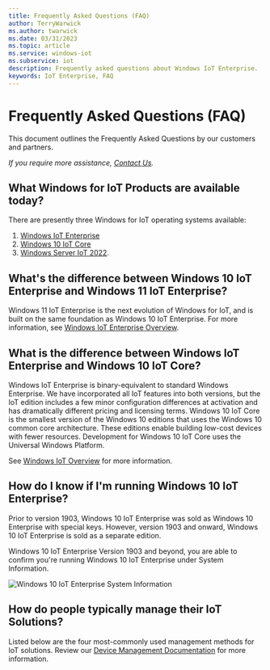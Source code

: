 ```yaml
---
title: Frequently Asked Questions (FAQ)
author: TerryWarwick
ms.author: twarwick
ms.date: 03/31/2023
ms.topic: article
ms.service: windows-iot
ms.subservice: iot
description: Frequently asked questions about Windows IoT Enterprise.
keywords: IoT Enterprise, FAQ
---
```


# Frequently Asked Questions (FAQ)

This document outlines the Frequently Asked Questions by our customers and partners.

*If you require more assistance, [Contact Us](./Contact-Us.md).*

## What Windows for IoT Products are available today?

There are presently three Windows for IoT operating systems available:

1. [Windows IoT Enterprise](/windows/iot/iot-enterprise/overview)
1. [Windows 10 IoT Core](/windows/iot-core/windows-iot-core)
1. [Windows Server IoT 2022](/windows/iot/server/windows-server).

## What's the difference between Windows 10 IoT Enterprise and Windows 11 IoT Enterprise?

Windows 11 IoT Enterprise is the next evolution of Windows for IoT, and is built on the same foundation as Windows 10 IoT Enterprise. For more information, see [Windows IoT Enterprise Overview](Overview.md).

## What is the difference between Windows IoT Enterprise and Windows 10 IoT Core?

Windows IoT Enterprise is binary-equivalent to standard Windows Enterprise. We have incorporated all IoT features into both versions, but the IoT edition includes a few minor configuration differences at activation and has dramatically different pricing and licensing terms. Windows 10 IoT Core is the smallest version of the Windows 10 editions that uses the Windows 10 common core architecture. These editions enable building low-cost devices with fewer resources. Development for Windows 10 IoT Core uses the Universal Windows Platform.

See [Windows IoT Overview](/windows/iot/product-family/windows-iot) for more information.

## How do I know if I'm running Windows 10 IoT Enterprise?

Prior to version 1903, Windows 10 IoT Enterprise was sold as Windows 10 Enterprise with special keys.
However, version 1903 and onward, Windows 10 IoT Enterprise is sold as a separate edition.

Windows 10 IoT Enterprise Version 1903 and beyond, you are able to confirm you're running Windows 10 IoT Enterprise under System Information.

![Windows 10 IoT Enterprise System Information](/windows/iot/iot-enterprise/media/System-Information.png)

## How do people typically manage their IoT Solutions?

Listed below are the four most-commonly used management methods for IoT solutions. Review our [Device Management Documentation](/windows/iot/iot-enterprise/device-management/device-management-overview) for more information.
